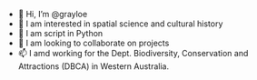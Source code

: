 - 👋 Hi, I’m @grayloe
- 👀 I am interested in spatial science and cultural history 
- 🌱 I am script in Python
- 💞️ I am looking to collaborate on projects
- 📫 I amd working for the Dept. Biodiversity, Conservation and Attractions (DBCA) in Western Australia. 

<!---
grayloe/grayloe is a ✨ special ✨ repository because its `README.md` (this file) appears on your GitHub profile.
You can click the Preview link to take a look at your changes.
--->
